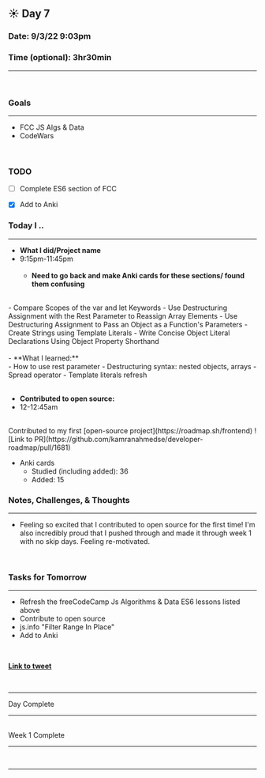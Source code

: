 
## :sunny: **Day 7**

### Date: 9/3/22 9:03pm

### Time (optional): 3hr30min

<hr>

<br>

### **Goals**

<hr>

- FCC JS Algs & Data
- CodeWars

<br>

### **TODO**

- [ ] Complete ES6 section of FCC
- [x] Add to Anki



### **Today I ..**

<hr>

- **What I did/Project name** 
-  9:15pm-11:45pm
<br><br>
    - **Need to go back and make Anki cards for these sections/ found them confusing** 
<br>
      - Compare Scopes of the var and let Keywords
      - Use Destructuring Assignment with the Rest Parameter to Reassign Array Elements
      - Use Destructuring Assignment to Pass an Object as a Function's Parameters
      - Create Strings using Template Literals
      - Write Concise Object Literal Declarations Using Object Property Shorthand
<br><br>
    - **What I learned:** 
<br>
      - How to use rest parameter
      - Destructuring syntax: nested objects, arrays
      - Spread operator
      - Template literals refresh
<br><br>


- **Contributed to open source:** 
-  12-12:45am
<br>
Contributed to my first [open-source project](https://roadmap.sh/frontend) !<br>
[Link to PR](https://github.com/kamranahmedse/developer-roadmap/pull/1681)


<br>

- Anki cards
  - Studied (including added): 36
  - Added: 15

### **Notes, Challenges, & Thoughts**

<hr>

- Feeling so excited that I contributed to open source for the first time! I'm also incredibly proud that I pushed through and made it through week 1 with no skip days. Feeling re-motivated.

<br>

### **Tasks for Tomorrow**

<hr>

- Refresh the freeCodeCamp Js Algorithms & Data ES6 lessons listed above
- Contribute to open source
- js.info "Filter Range In Place"
- Add to Anki

<br>

**[Link to tweet](https://twitter.com/Wraytheon_/status/1566291497401589762?s=20&t=5aqjnoT6vywA1Z8cSyCx8w)**

<br>
<hr>Day Complete<hr>
<br>Week 1 Complete<hr><br><hr>